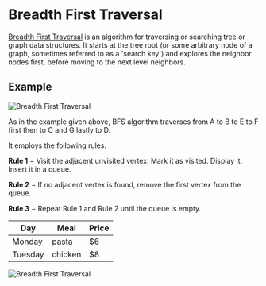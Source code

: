 # Breadth First Traversal

[Breadth First Traversal](https://en.wikipedia.org/wiki/Breadth-first_search)  is an algorithm for traversing or searching tree or graph data structures. It starts at the tree root (or some arbitrary node of a graph, sometimes referred to as a 'search key') and explores the neighbor nodes first, before moving to the next level neighbors.

## Example
![Breadth First Traversal](https://www.tutorialspoint.com/data_structures_algorithms/images/breadth_first_traversal.jpg)

As in the example given above, BFS algorithm traverses from A to B to E to F first then to C and G lastly to D.

It employs the following rules.

**Rule 1** − Visit the adjacent unvisited vertex. Mark it as visited. Display it. Insert it in a queue.

**Rule 2** − If no adjacent vertex is found, remove the first vertex from the queue.

**Rule 3** − Repeat Rule 1 and Rule 2 until the queue is empty.

| Day     | Meal    | Price |
| --------|---------|-------|
| Monday  | pasta   | $6    |
| Tuesday | chicken | $8    |
![Breadth First Traversal]()
